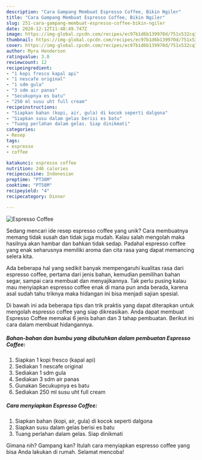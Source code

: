 ```yaml
---
description: "Cara Gampang Membuat Espresso Coffee, Bikin Ngiler"
title: "Cara Gampang Membuat Espresso Coffee, Bikin Ngiler"
slug: 251-cara-gampang-membuat-espresso-coffee-bikin-ngiler
date: 2020-12-12T11:48:49.747Z
image: https://img-global.cpcdn.com/recipes/ec97b1d6b139970d/751x532cq70/espresso-coffee-foto-resep-utama.jpg
thumbnail: https://img-global.cpcdn.com/recipes/ec97b1d6b139970d/751x532cq70/espresso-coffee-foto-resep-utama.jpg
cover: https://img-global.cpcdn.com/recipes/ec97b1d6b139970d/751x532cq70/espresso-coffee-foto-resep-utama.jpg
author: Myra Henderson
ratingvalue: 3.8
reviewcount: 12
recipeingredient:
- "1 kopi fresco kapal api"
- "1 nescafe original"
- "1 sdm gula"
- "3 sdm air panas"
- "Secukupnya es batu"
- "250 ml susu uht full cream"
recipeinstructions:
- "Siapkan bahan (kopi, air, gula) di kocok seperti dalgona"
- "Siapkan susu dalam gelas berisi es batu"
- "Tuang perlahan dalam gelas. Siap dinikmati"
categories:
- Resep
tags:
- espresso
- coffee

katakunci: espresso coffee 
nutrition: 246 calories
recipecuisine: Indonesian
preptime: "PT38M"
cooktime: "PT58M"
recipeyield: "4"
recipecategory: Dinner

---
```



![Espresso Coffee](https://img-global.cpcdn.com/recipes/ec97b1d6b139970d/751x532cq70/espresso-coffee-foto-resep-utama.jpg)

Sedang mencari ide resep espresso coffee yang unik? Cara membuatnya memang tidak susah dan tidak juga mudah. Kalau salah mengolah maka hasilnya akan hambar dan bahkan tidak sedap. Padahal espresso coffee yang enak seharusnya memiliki aroma dan cita rasa yang dapat memancing selera kita.

Ada beberapa hal yang sedikit banyak mempengaruhi kualitas rasa dari espresso coffee, pertama dari jenis bahan, kemudian pemilihan bahan segar, sampai cara membuat dan menyajikannya. Tak perlu pusing kalau mau menyiapkan espresso coffee enak di mana pun anda berada, karena asal sudah tahu triknya maka hidangan ini bisa menjadi sajian spesial.




Di bawah ini ada beberapa tips dan trik praktis yang dapat diterapkan untuk mengolah espresso coffee yang siap dikreasikan. Anda dapat membuat Espresso Coffee memakai 6 jenis bahan dan 3 tahap pembuatan. Berikut ini cara dalam membuat hidangannya.

<!--inarticleads1-->

##### Bahan-bahan dan bumbu yang dibutuhkan dalam pembuatan Espresso Coffee:

1. Siapkan 1 kopi fresco (kapal api)
1. Sediakan 1 nescafe original
1. Sediakan 1 sdm gula
1. Sediakan 3 sdm air panas
1. Gunakan Secukupnya es batu
1. Sediakan 250 ml susu uht full cream




<!--inarticleads2-->

##### Cara menyiapkan Espresso Coffee:

1. Siapkan bahan (kopi, air, gula) di kocok seperti dalgona
1. Siapkan susu dalam gelas berisi es batu
1. Tuang perlahan dalam gelas. Siap dinikmati




Gimana nih? Gampang kan? Itulah cara menyiapkan espresso coffee yang bisa Anda lakukan di rumah. Selamat mencoba!

